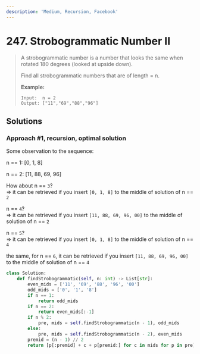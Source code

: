 ```yaml
---
description: 'Medium, Recursion, Facebook'
---
```


# 247. Strobogrammatic Number II

> A strobogrammatic number is a number that looks the same when rotated 180 degrees \(looked at upside down\).
>
> Find all strobogrammatic numbers that are of length = n.
>
> **Example:**
>
> ```text
> Input:  n = 2
> Output: ["11","69","88","96"]
> ```

## Solutions

### Approach \#1, recursion, optimal solution

Some observation to the sequence:

n == 1: \[0, 1, 8\]

n == 2: \[11, 88, 69, 96\]

How about n == `3`?  
=&gt; it can be retrieved if you insert `[0, 1, 8]` to the middle of solution of n == `2`

n == `4`?  
=&gt; it can be retrieved if you insert `[11, 88, 69, 96, 00]` to the middle of solution of n == `2`

n == `5`?  
=&gt; it can be retrieved if you insert `[0, 1, 8]` to the middle of solution of n == `4`

the same, for n == `6`, it can be retrieved if you insert `[11, 88, 69, 96, 00]` to the middle of solution of n == `4`

```python
class Solution:
    def findStrobogrammatic(self, n: int) -> List[str]:
        even_mids = ['11', '69', '88', '96', '00']
        odd_mids = ['0', '1', '8']
        if n == 1:
            return odd_mids
        if n == 2:
            return even_mids[:-1]
        if n % 2:
            pre, mids = self.findStrobogrammatic(n - 1), odd_mids
        else:
            pre, mids = self.findStrobogrammatic(n - 2), even_mids
        premid = (n - 1) // 2
        return [p[:premid] + c + p[premid:] for c in mids for p in pre]
```

